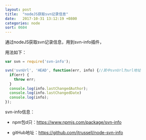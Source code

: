 ```yaml
---
layout: post
title:  "nodeJS获取svn记录信息"
date:   2017-10-31 13:12:19 +0800
categories: node
sort: 0604
---
```


通过nodeJS获取svn记录信息，用到svn-info插件，

用法如下：

```js
var svn = require('svn-info');

svn('svnUrl', 'HEAD', function(err, info) {//其中svnUrl为url地址
  if(err) {
    throw err;
  }
  console.log(info.lastChangedAuthor);
  console.log(info.lastChangedDate)
  console.log(info);
});

```



svn-info信息：

- npm包d只：https://www.npmjs.com/package/svn-info


- gitHub地址：https://github.com/jtrussell/node-svn-info

